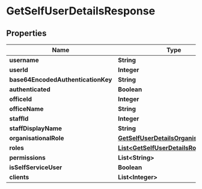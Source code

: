 
# GetSelfUserDetailsResponse

## Properties
Name | Type | Description | Notes
------------ | ------------- | ------------- | -------------
**username** | **String** |  |  [optional]
**userId** | **Integer** |  |  [optional]
**base64EncodedAuthenticationKey** | **String** |  |  [optional]
**authenticated** | **Boolean** |  |  [optional]
**officeId** | **Integer** |  |  [optional]
**officeName** | **String** |  |  [optional]
**staffId** | **Integer** |  |  [optional]
**staffDisplayName** | **String** |  |  [optional]
**organisationalRole** | [**GetSelfUserDetailsOrganisationalRole**](GetSelfUserDetailsOrganisationalRole.md) |  |  [optional]
**roles** | [**List&lt;GetSelfUserDetailsRoles&gt;**](GetSelfUserDetailsRoles.md) |  |  [optional]
**permissions** | **List&lt;String&gt;** |  |  [optional]
**isSelfServiceUser** | **Boolean** |  |  [optional]
**clients** | **List&lt;Integer&gt;** |  |  [optional]




